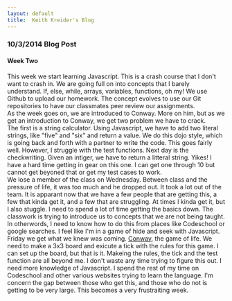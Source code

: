 ```yaml
---
layout: default
title:  Keith Kreider's Blog
---
```


### **10/3/2014 Blog Post**

#### Week Two

This week we start learning Javascript.  This is a crash course that I don't want to crash in.  We are going full on into concepts that I barely understand.  If, else, while, arrays, variables, functions, oh my!
We use Github to upload our homework.  The concept evolves to use our Git repositories to have our classmates peer review our assignments.  
As the week goes on, we are introduced to Conway.  More on him, but as we get an introduction to Conway, we get two problem we have to crack.  
The first is a string calculator.  Using Javascript, we have to add two literal strings, like "five" and "six" and return a value.  We do this dojo style, which is going back and forth with a partner to write the code.  This goes fairly well.  However, I struggle with the test functions.
Next day is the checkwriting.  Given an intiger, we have to return a litteral string.  Yikes!  I have a hard time getting in gear on this one.  I can get one through 10 but cannot get beyoned that or get my test cases to work.  
We lose a member of the class on Wednesday.  Between class and the pressure of life, it was too much and he dropped out.  It took a lot out of the team.
It is apparant now that we have a few people that are getting this, a few that kinda get it, and a few that are struggling.  At times I kinda get it, but I also stuggle.  I need to spend a lot of time getting the basics down.  The classwork is trying to introduce us to concepts that we are not being taught.  In otherwords, I need to know how to do this from places like Codeschool or google searches.  I feel like I'm in a game of hide and seek with Javascript.
Friday we get what we knew was coming.  [Conway](http://en.wikipedia.org/wiki/Conway's_Game_of_Life), the game of life.  We need to make a 3x3 board and exicute a tick with the rules for this game.  I can set up the board, but that is it.  Makeing the rules, the tick and the test function are all beyond me.  I don't waste any time trying to figure this out.  I need more knowledge of Javascript.  I spend the rest of my time on Codeschool and other various websites trying to learn the language.  I'm concern the gap between those who get this, and those who do not is getting to be very large.
This becomes a very frustraiting week.
